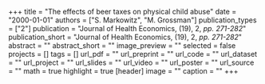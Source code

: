 +++
title = "The effects of beer taxes on physical child abuse"
date = "2000-01-01"
authors = ["S. Markowitz", "M. Grossman"]
publication_types = ["2"]
publication = "Journal of Health Economics, (19), 2, _pp. 271-282_"
publication_short = "Journal of Health Economics, (19), 2, _pp. 271-282_"
abstract = ""
abstract_short = ""
image_preview = ""
selected = false
projects = []
tags = []
url_pdf = ""
url_preprint = ""
url_code = ""
url_dataset = ""
url_project = ""
url_slides = ""
url_video = ""
url_poster = ""
url_source = ""
math = true
highlight = true
[header]
image = ""
caption = ""
+++
